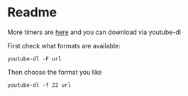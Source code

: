 # Readme 

More timers are [here](https://www.youtube.com/channel/UC1VmoXRdzLgko2DQ3Y_AcEQ) and you can download via youtube-dl 

First check what formats are available: 

```
youtube-dl -F url
```

Then choose the format you like 

```
youtube-dl -f 22 url
```